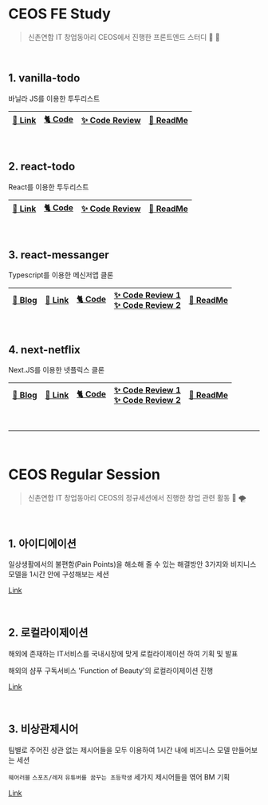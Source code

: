 # CEOS FE Study
> 신촌연합 IT 창업동아리 CEOS에서 진행한 프론트엔드 스터디 💙 📖

<br>

## 1. vanilla-todo
바닐라 JS를 이용한 투두리스트

|[🔗 Link](http://vanilla-todo-16th.vercel.app/)|[🐈 Code](https://github.com/seondal/vanilla-todo-16th)|[✨ Code Review](https://github.com/CEOS-Developers/vanilla-todo-16th/pull/2)|[📜 ReadMe](https://suave-lilac-075.notion.site/vanilla-todo-7f72d5b5261e499cac7569b8dce99629)|
|-|-|-|-|

<br>

## 2. react-todo
React를 이용한 투두리스트

|[🔗 Link](http://react-todo-16th-87m9.vercel.app/)|[🐈 Code](https://github.com/seondal/react-todo-16th)|[✨ Code Review](https://github.com/CEOS-Developers/react-todo-16th/pull/7)|[📜 ReadMe](https://suave-lilac-075.notion.site/react-todo-7afae220dc7c4a80b887744e9f781601)|
|-|-|-|-|

<br>

## 3. react-messanger
Typescript를 이용한 메신저앱 클론

|[📝 Blog](https://velog.io/@seondal/React-%EC%99%80-Typescript-%EC%9D%B4%EC%9A%A9%ED%95%98%EC%97%AC-%EC%B9%B4%EC%B9%B4%EC%98%A4%ED%86%A1-%ED%81%B4%EB%A1%A0%EC%BD%94%EB%94%A9)|[🔗 Link](https://react-messanger-16th-ebon.vercel.app/)|[🐈 Code](https://github.com/seondal/react-messanger-16th)|[✨ Code Review 1](https://github.com/CEOS-Developers/react-messenger-16th/pull/11)<br>[✨ Code Review 2](https://github.com/CEOS-Developers/react-messenger-16th/pull/20)|[📜 ReadMe](https://suave-lilac-075.notion.site/react-messanger-74ad0471b9784241be887965b75c2c8c)|
|-|-|-|-|-|



<br>

## 4. next-netflix
Next.JS를 이용한 넷플릭스 클론

|[📝 Blog](https://velog.io/@seondal/Next.js-%EB%A1%9C-%EB%84%B7%ED%94%8C%EB%A6%AD%EC%8A%A4-%ED%81%B4%EB%A1%A0%EC%BD%94%EB%94%A9)|[🔗 Link](https://next-netflix-16th-ten.vercel.app)|[🐈 Code](https://github.com/seondal/next-netflix-16th)|[✨ Code Review 1](https://github.com/CEOS-Developers/next-netflix-16th/pull/7)<br>[✨ Code Review 2](https://github.com/CEOS-Developers/next-netflix-16th/pull/14)|[📜 ReadMe](https://suave-lilac-075.notion.site/next-netflix-52371a924d484703a3bab18bd1177d2c)|
|-|-|-|-|-|

<br/>

---

<br/>

# CEOS Regular Session
> 신촌연합 IT 창업동아리 CEOS의 정규세션에서 진행한 창업 관련 활동 💙 🌪

<br/>

## 1. 아이디에이션
일상생활에서의 불편함(Pain Points)을 해소해 줄 수 있는 해결방안 3가지와 비지니스 모델을 1시간 안에 구성해보는 세션

[Link](https://github.com/seondal/ceos/blob/main/ideation.md)

<br/>

## 2. 로컬라이제이션
해외에 존재하는  IT서비스를 국내시장에 맞게 로컬라이제이션 하여 기획 및 발표

해외의 샴푸 구독서비스 'Function of Beauty'의 로컬라이제이션 진행

[Link](https://github.com/seondal/ceos/blob/main/localization.md)

<br/>

## 3. 비상관제시어
팀별로 주어진 상관 없는 제시어들을 모두 이용하여 1시간 내에 비즈니스 모델 만들어보는 세션

 `웨어러블` `스포츠/레저` `유튜버를 꿈꾸는 초등학생` 세가지 제시어들을 엮어 BM 기획

[Link](https://github.com/seondal/ceos/blob/main/brainstorming.md)

